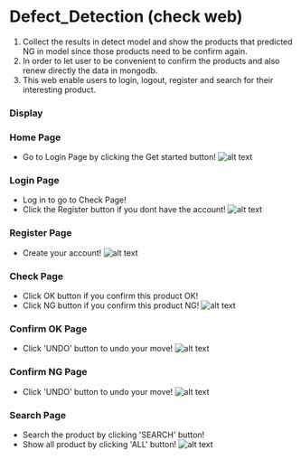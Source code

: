# Defect_Detection (check web)

1. Collect the results in detect model and show the products that predicted NG in model since those products need to be confirm again.
2. In order to let user to be convenient to confirm the products and also renew directly the data in mongodb.
3. This web enable users to login, logout, register and search for their interesting product.

### Display
### Home Page
* Go to Login Page by clicking the Get started button!
![alt text](https://github.com/jamesdai0717/defect_detection/blob/main/check_web/images/home_page.PNG?raw=true)

### Login Page
* Log in to go to Check Page!
* Click the Register button if you dont have the account!
![alt text](https://github.com/jamesdai0717/defect_detection/blob/main/check_web/images/login_page.png?raw=true)

### Register Page
* Create your account!
![alt text](https://github.com/jamesdai0717/defect_detection/blob/main/check_web/images/register_page.png?raw=true)

### Check Page
* Click OK button if you confirm this product OK!
* Click NG button if you confirm this product NG!
![alt text](https://github.com/jamesdai0717/defect_detection/blob/main/check_web/images/check_page.PNG?raw=true)

### Confirm OK Page
* Click 'UNDO' button to undo your move!
![alt text](https://github.com/jamesdai0717/defect_detection/blob/main/check_web/images/confirmok.png?raw=true)

### Confirm NG Page
* Click 'UNDO' button to undo your move!
![alt text](https://github.com/jamesdai0717/defect_detection/blob/main/check_web/images/logout_page.png?raw=true)

### Search Page
* Search the product by clicking 'SEARCH' button!
* Show all product by clicking 'ALL' button!
![alt text](https://github.com/jamesdai0717/defect_detection/blob/main/check_web/images/search1.png?raw=true)
